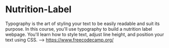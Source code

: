 # Nutrition-Label
Typography is the art of styling your text to be easily readable and suit its purpose.  In this course, you'll use typography to build a nutrition label webpage. You'll learn how to style text, adjust line height, and position your text using CSS. --> https://www.freecodecamp.org/
